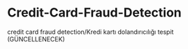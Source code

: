 # Credit-Card-Fraud-Detection
credit card fraud detection/Kredi kartı dolandırıcılığı tespit (GÜNCELLENECEK)

